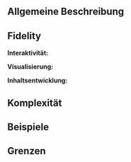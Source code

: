 ## Allgemeine Beschreibung

## Fidelity

**Interaktivität:**

**Visualisierung:**

**Inhaltsentwicklung:**


## Komplexität

## Beispiele

## Grenzen
